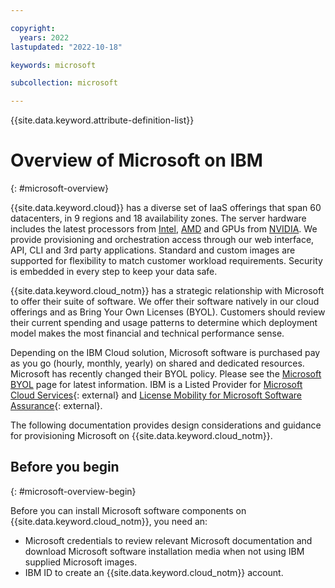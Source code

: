 ```yaml
---

copyright:
  years: 2022
lastupdated: "2022-10-18"

keywords: microsoft

subcollection: microsoft

---
```


{{site.data.keyword.attribute-definition-list}}

# Overview of Microsoft on IBM
{: #microsoft-overview}

{{site.data.keyword.cloud}} has a diverse set of IaaS offerings that span 60 datacenters, in 9 regions and 18 availability zones. The server hardware includes the latest processors from [Intel](https://www.ibm.com/cloud/intel), [AMD](https://www.ibm.com/cloud/amd) and GPUs from [NVIDIA](https://www.ibm.com/cloud/gpu). We provide provisioning and orchestration access through our web interface, API, CLI  and 3rd party applications. Standard and custom images are supported for flexibility to match customer workload requirements. Security is embedded in every step to keep your data safe.

{{site.data.keyword.cloud_notm}} has a strategic relationship with Microsoft to offer their suite of software. We offer their software natively in our cloud offerings and as Bring Your Own Licenses (BYOL). Customers should review their current spending and usage patterns to determine which deployment model makes the most financial and technical performance sense.

Depending on the IBM Cloud solution, Microsoft software is purchased pay as you go (hourly, monthly, yearly) on shared and dedicated resources. Microsoft has recently changed their BYOL policy. Please see the [Microsoft BYOL](https://{DomainName}/docs/microsoft?topic=microsoft-microsoft-byol) page for latest information. IBM is a Listed Provider for [Microsoft Cloud Services](https://www.microsoft.com/en-us/licensing/news/updated-licensing-rights-for-dedicated-cloud){: external} and [License Mobility for Microsoft Software Assurance](https://www.microsoft.com/en-us/licensing/licensing-programs/software-assurance-license-mobility){: external}.

The following documentation provides design considerations and guidance for provisioning Microsoft on {{site.data.keyword.cloud_notm}}.

## Before you begin
{: #microsoft-overview-begin}

Before you can install Microsoft software components on {{site.data.keyword.cloud_notm}}, you need an:
   * Microsoft credentials to review relevant Microsoft documentation and download Microsoft software installation media when not using IBM supplied Microsoft images.
   * IBM ID to create an {{site.data.keyword.cloud_notm}} account.
